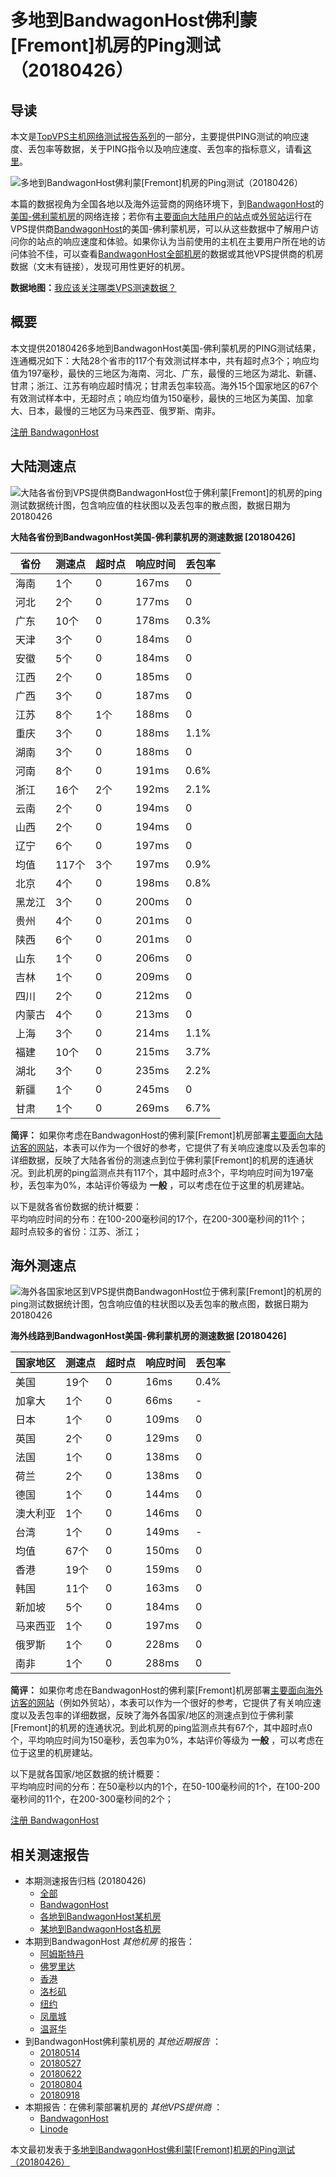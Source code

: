 #  多地到BandwagonHost佛利蒙[Fremont]机房的Ping测试（20180426） 

## 导读

本文是[TopVPS主机网络测试报告系列](https://vps123.top/pingtest)的一部分，主要提供PING测试的响应速度、丢包率等数据，关于PING指令以及响应速度、丢包率的指标意义，请看[这里](https://vps123.top/what-is-ping.html)。

![多地到BandwagonHost佛利蒙\[Fremont\]机房的Ping测试（20180426）](/images/thumbnails/to_bwg_Fremont.png)

本篇的数据视角为全国各地以及海外运营商的网络环境下，到[BandwagonHost](https://vps123.top/go/bwg)的[美国-佛利蒙机房](https://vps123.top/bandwagon-facilities.html#fremont)的网络连接；若你有[主要面向大陆用户的站点](https://vps123.top/website-for-mainland-users.html)或[外贸站](https://vps123.top/website-for-internation-trade.html)运行在VPS提供商[BandwagonHost](https://vps123.top/go/bwg)的美国-佛利蒙机房，可以从这些数据中了解用户访问你的站点的响应速度和体验。如果你认为当前使用的主机在主要用户所在地的访问体验不佳，可以查看[BandwagonHost全部机房](/bandwagon/isp/china/20180426-bandwagon-isp-china.md)的数据或其他VPS提供商的机房数据（文末有链接），发现可用性更好的机房。

**数据地图：**[我应该关注哪类VPS测速数据？](https://vps123.top/find-pingtest-data-you-need.html)

## 概要

本文提供20180426多地到BandwagonHost美国-佛利蒙机房的PING测试结果，连通概况如下：大陆28个省市的117个有效测试样本中，共有超时点3个；响应均值为197毫秒，最快的三地区为海南、河北、广东，最慢的三地区为湖北、新疆、甘肃；浙江、江苏有响应超时情况；甘肃丢包率较高。海外15个国家地区的67个有效测试样本中，无超时点；响应均值为150毫秒，最快的三地区为美国、加拿大、日本，最慢的三地区为马来西亚、俄罗斯、南非。

[注册 BandwagonHost](https://vps123.top/go/bwg/_btn1)

## 大陆测速点

![大陆各省份到VPS提供商BandwagonHost位于佛利蒙\[Fremont\]的机房的ping测试数据统计图，包含响应值的柱状图以及丢包率的散点图，数据日期为20180426](/images/pingtests/bwg_20180426/plot_idc_bwg_usa-fremont_20180426_mainland.png)

**大陆各省份到BandwagonHost美国-佛利蒙机房的测速数据 [20180426]**

省份 | 测速点 | 超时点 | 响应时间 | 丢包率  
---|---|---|---|---  
海南 | 1个 | 0 | 167ms | 0  
河北 | 2个 | 0 | 177ms | 0  
广东 | 10个 | 0 | 178ms | 0.3%  
天津 | 3个 | 0 | 184ms | 0  
安徽 | 5个 | 0 | 184ms | 0  
江西 | 2个 | 0 | 185ms | 0  
广西 | 3个 | 0 | 187ms | 0  
江苏 | 8个 | 1个 | 188ms | 0  
重庆 | 3个 | 0 | 188ms | 1.1%  
湖南 | 3个 | 0 | 188ms | 0  
河南 | 8个 | 0 | 191ms | 0.6%  
浙江 | 16个 | 2个 | 192ms | 2.1%  
云南 | 2个 | 0 | 194ms | 0  
山西 | 2个 | 0 | 194ms | 0  
辽宁 | 6个 | 0 | 197ms | 0  
均值 | 117个 | 3个 | 197ms | 0.9%  
北京 | 4个 | 0 | 198ms | 0.8%  
黑龙江 | 3个 | 0 | 200ms | 0  
贵州 | 4个 | 0 | 201ms | 0  
陕西 | 6个 | 0 | 201ms | 0  
山东 | 1个 | 0 | 206ms | 0  
吉林 | 1个 | 0 | 209ms | 0  
四川 | 2个 | 0 | 212ms | 0  
内蒙古 | 4个 | 0 | 213ms | 0  
上海 | 3个 | 0 | 214ms | 1.1%  
福建 | 10个 | 0 | 215ms | 3.7%  
湖北 | 3个 | 0 | 235ms | 2.2%  
新疆 | 1个 | 0 | 245ms | 0  
甘肃 | 1个 | 0 | 269ms | 6.7%  
  
**简评：** 如果你考虑在BandwagonHost的佛利蒙[Fremont]机房部署[主要面向大陆访客的网站](website-for-mainland-users.html)，本表可以作为一个很好的参考，它提供了有关响应速度以及丢包率的详细数据，反映了大陆各省份的测速点到位于佛利蒙[Fremont]的机房的连通状况。到此机房的ping监测点共有117个，其中超时点3个，平均响应时间为197毫秒，丢包率为0%，本站评价等级为 **一般** ，可以考虑在位于这里的机房建站。

以下是就各省份数据的统计概要：  
平均响应时间的分布：在100-200毫秒间的17个，在200-300毫秒间的11个；  
超时点较多的省份：江苏、浙江；

## 海外测速点

![海外各国家地区到VPS提供商BandwagonHost位于佛利蒙\[Fremont\]的机房的ping测试数据统计图，包含响应值的柱状图以及丢包率的散点图，数据日期为20180426](/images/pingtests/bwg_20180426/plot_idc_bwg_usa-fremont_20180426_overseas.png)

**海外线路到BandwagonHost美国-佛利蒙机房的测速数据 [20180426]**

国家地区 | 测速点 | 超时点 | 响应时间 | 丢包率  
---|---|---|---|---  
美国 | 19个 | 0 | 16ms | 0.4%  
加拿大 | 1个 | 0 | 66ms | -  
日本 | 1个 | 0 | 109ms | 0  
英国 | 2个 | 0 | 129ms | 0  
法国 | 1个 | 0 | 138ms | 0  
荷兰 | 2个 | 0 | 138ms | 0  
德国 | 1个 | 0 | 144ms | 0  
澳大利亚 | 1个 | 0 | 146ms | 0  
台湾 | 1个 | 0 | 149ms | -  
均值 | 67个 | 0 | 150ms | 0  
香港 | 19个 | 0 | 159ms | 0  
韩国 | 11个 | 0 | 163ms | 0  
新加坡 | 5个 | 0 | 184ms | 0  
马来西亚 | 1个 | 0 | 197ms | 0  
俄罗斯 | 1个 | 0 | 228ms | 0  
南非 | 1个 | 0 | 288ms | 0  
  
**简评：** 如果你考虑在BandwagonHost的佛利蒙[Fremont]机房部署[主要面向海外访客的网站](https://vps123.top/website-for-internation-trade.html)（例如外贸站），本表可以作为一个很好的参考，它提供了有关响应速度以及丢包率的详细数据，反映了海外各国家/地区的测速点到位于佛利蒙[Fremont]的机房的连通状况。到此机房的ping监测点共有67个，其中超时点0个，平均响应时间为150毫秒，丢包率为0%，本站评价等级为 **一般** ，可以考虑在位于这里的机房建站。

以下是就各国家/地区数据的统计概要：  
平均响应时间的分布：在50毫秒以内的1个，在50-100毫秒间的1个，在100-200毫秒间的11个，在200-300毫秒间的2个；

[注册 BandwagonHost](https://vps123.top/go/bwg/_btn2)

## 相关测速报告

  * 本期测速报告归档 (20180426) 
    * [全部](https://vps123.top/pingtests/20180426 "本期各VPS提供商全部测速报告")
    * [BandwagonHost](https://vps123.top/pingtests/idc-bandwagon/20180426 "本期BandwagonHost的全部测速报告")
    * [各地到BandwagonHost某机房](https://vps123.top/pingtests/idc-bandwagon/isp-global/20180426 "以BandwagonHost某机房为关注对象的视角，横向比较大陆各省份、海外各国家地区")
    * [某地到BandwagonHost各机房](https://vps123.top/pingtests/idc-bandwagon/facility-all/20180426 "以大陆某省份为关注对象的视角，横向比较BandwagonHost各机房")
  * 本期到BandwagonHost _其他机房_ 的报告： 
    * [阿姆斯特丹](/bandwagon/idc/amsterdam/20180426-bandwagon-idc-amsterdam.md "多地到BandwagonHost阿姆斯特丹机房的Ping测试 20180426")
    * [佛罗里达](/bandwagon/idc/florida/20180426-bandwagon-idc-florida.md "多地到BandwagonHost佛罗里达机房的Ping测试 20180426")
    * [香港](/bandwagon/idc/hongkong/20180426-bandwagon-idc-hongkong.md "多地到BandwagonHost香港机房的Ping测试 20180426")
    * [洛杉矶](/bandwagon/idc/losangeles/20180426-bandwagon-idc-losangeles.md "多地到BandwagonHost洛杉矶机房的Ping测试 20180426")
    * [纽约](/bandwagon/idc/newyork/20180426-bandwagon-idc-newyork.md "多地到BandwagonHost纽约机房的Ping测试 20180426")
    * [凤凰城](/bandwagon/idc/phoenix/20180426-bandwagon-idc-phoenix.md "多地到BandwagonHost凤凰城机房的Ping测试 20180426")
    * [温哥华](/bandwagon/idc/vancouver/20180426-bandwagon-idc-vancouver.md "多地到BandwagonHost温哥华机房的Ping测试 20180426")
  * 到BandwagonHost佛利蒙机房的 _其他近期报告_ ： 
    * [20180514](/bandwagon/idc/fremont/20180514-bandwagon-idc-fremont.md "多地到BandwagonHost佛利蒙机房的Ping测试 20180514")
    * [20180527](/bandwagon/idc/fremont/20180527-bandwagon-idc-fremont.md "多地到BandwagonHost佛利蒙机房的Ping测试 20180527")
    * [20180622](/bandwagon/idc/fremont/20180622-bandwagon-idc-fremont.md "多地到BandwagonHost佛利蒙机房的Ping测试 20180622")
    * [20180804](/bandwagon/idc/fremont/20180804-bandwagon-idc-fremont.md "多地到BandwagonHost佛利蒙机房的Ping测试 20180804")
    * [20180918](/bandwagon/idc/fremont/20180918-bandwagon-idc-fremont.md "多地到BandwagonHost佛利蒙机房的Ping测试 20180918")
  * 本期报告：在佛利蒙部署机房的 _其他VPS提供商_ ： 
    * [BandwagonHost](/bandwagon/idc/fremont/20180426-bwg-idc-fremont.md "多地到BandwagonHost佛利蒙机房的Ping测试 20180426")
    * [Linode](/linode/idc/fremont/20180426-linode-idc-fremont.md "多地到Linode佛利蒙机房的Ping测试 20180426")



本文最初发表于[多地到BandwagonHost佛利蒙[Fremont]机房的Ping测试（20180426）](https://vps123.top/pingtest/20180426-bandwagon-idc-fremont.html)

